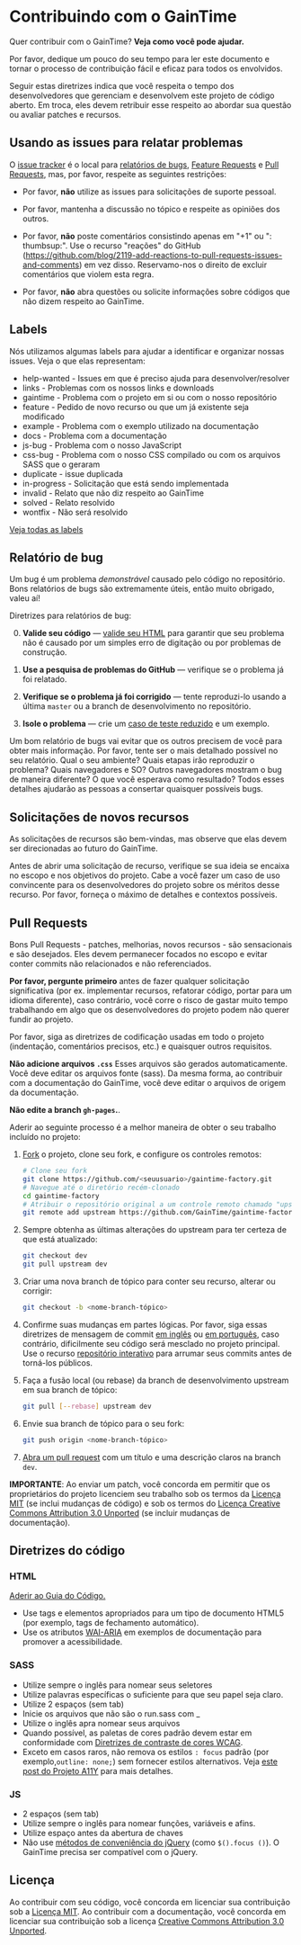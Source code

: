 # Contribuindo com o GainTime

Quer contribuir com o GainTime? **Veja como você pode ajudar.**

Por favor, dedique um pouco do seu tempo para ler este documento e tornar o processo de contribuição fácil e eficaz para todos os envolvidos.

Seguir estas diretrizes indica que você respeita o tempo dos desenvolvedores que gerenciam e desenvolvem este projeto de código aberto. Em troca, eles devem retribuir esse respeito ao abordar sua questão ou avaliar patches e recursos.

## Usando as issues para relatar problemas

O [issue tracker](https://github.com/GainTime/gaintime-factory/issues) é o local para [relatórios de bugs](#bug-reports), [Feature Requests](#feature-requests) e [Pull Requests](#pull-requests), mas, por favor, respeite as seguintes restrições:

* Por favor, **não** utilize as issues para solicitações de suporte pessoal.

* Por favor, mantenha a discussão no tópico e respeite as opiniões dos outros.

* Por favor, **não** poste comentários consistindo apenas em "+1" ou ": thumbsup:".
  Use o recurso "reações" do GitHub (https://github.com/blog/2119-add-reactions-to-pull-requests-issues-and-comments)
  em vez disso. Reservamo-nos o direito de excluir comentários que violem esta regra.

* Por favor, **não** abra questões ou solicite informações sobre códigos que não dizem respeito ao GainTime.

## Labels

Nós utilizamos algumas labels para ajudar a identificar e organizar nossas issues. Veja o que elas representam:

* help-wanted - Issues em que é preciso ajuda para desenvolver/resolver
* links  - Problemas com os nossos links e downloads
* gaintime - Problema com o projeto em si ou com o nosso repositório
* feature - Pedido de novo recurso ou que um já existente seja modificado
* example - Problema com o exemplo utilizado na documentação
* docs - Problema com a documentação
* js-bug - Problema com o nosso JavaScript
* css-bug - Problema com o nosso CSS compilado ou com os arquivos SASS que o geraram
* duplicate - issue duplicada
* in-progress - Solicitação que está sendo implementada
* invalid - Relato que não diz respeito ao GainTime
* solved - Relato resolvido
* wontfix - Não será resolvido

[Veja todas as labels](https://github.com/GainTime/gaintime-factory/labels)

## Relatório de bug

Um bug é um problema _demonstrável_ causado pelo código no repositório. Bons relatórios de bugs são extremamente úteis, então muito obrigado, valeu aí!

Diretrizes para relatórios de bug:

0. **Valide seu código** &mdash; [valide seu HTML](https://validator.w3.org/) para garantir que seu problema não é causado por um simples erro de digitação ou por problemas de construção.

1. **Use a pesquisa de problemas do GitHub** &mdash; verifique se o problema já foi relatado.

2. **Verifique se o problema já foi corrigido** &mdash; tente reproduzi-lo usando a última `master` ou a branch de desenvolvimento no repositório.

3. **Isole o problema** &mdash; crie um [caso de teste reduzido](https://css-tricks.com/reduced-test-cases/) e um exemplo.

Um bom relatório de bugs vai evitar que os outros precisem de você para obter mais informação. Por favor, tente ser o mais detalhado possível no seu relatório. Qual o seu ambiente? Quais etapas irão reproduzir o problema? Quais navegadores e SO? Outros navegadores mostram o bug de maneira diferente? O que você esperava como resultado? Todos esses detalhes ajudarão as pessoas a consertar quaisquer possíveis bugs.


## Solicitações de novos recursos

As solicitações de recursos são bem-vindas, mas observe que elas devem ser direcionadas ao futuro do GainTime.

Antes de abrir uma solicitação de recurso, verifique se sua ideia se encaixa no escopo e nos objetivos do projeto. Cabe a você fazer um caso de uso convincente para os desenvolvedores do projeto sobre os méritos desse recurso. Por favor, forneça o máximo de detalhes e contextos possíveis.

## Pull Requests

Bons Pull Requests - patches, melhorias, novos recursos - são sensacionais e são desejados. Eles devem permanecer focados no escopo e evitar conter commits não relacionados e não referenciados.

**Por favor, pergunte primeiro** antes de fazer qualquer solicitação significativa (por ex. implementar recursos, refatorar código, portar para um idioma diferente), caso contrário, você corre o risco de gastar muito tempo trabalhando em algo que os desenvolvedores do projeto podem não querer fundir ao projeto.

Por favor, siga as diretrizes de codificação usadas em todo o projeto (indentação, comentários precisos, etc.) e quaisquer outros requisitos.

**Não adicione arquivos `.css`** Esses arquivos são gerados automaticamente. Você deve editar os arquivos fonte (sass). Da mesma forma, ao contribuir com a documentação do GainTime, você deve editar o arquivos de origem da documentação.

**Não edite a branch `gh-pages`.**.

Aderir ao seguinte processo é a melhor maneira de obter o seu trabalho incluído no projeto:

1. [Fork](https://help.github.com/fork-a-repo/) o projeto, clone seu fork, e configure os controles remotos:

   ```bash
   # Clone seu fork
   git clone https://github.com/<seuusuario>/gaintime-factory.git
   # Navegue até o diretório recém-clonado
   cd gaintime-factory
   # Atribuir o repositório original a um controle remoto chamado "upstream"
   git remote add upstream https://github.com/GainTime/gaintime-factory.git
   ```

2. Sempre obtenha as últimas alterações do upstream para ter certeza de que está atualizado:

   ```bash
   git checkout dev
   git pull upstream dev
   ```

3. Criar uma nova branch de tópico para conter seu recurso, alterar ou corrigir:

   ```bash
   git checkout -b <nome-branch-tópico>
   ```

4. Confirme suas mudanças em partes lógicas. Por favor, siga essas diretrizes de mensagem de commit [em inglês](http://tbaggery.com/2008/04/19/a-note-about-git-commit-messages.html) ou [em português](https://medium.com/@rafael.oliveira/como-escrever-boas-mensagens-de-commit-9f8fe852155a), caso contrário, dificilmente seu código será mesclado no projeto principal. Use o recurso [repositório interativo](https://help.github.com/articles/interactive-rebase) para arrumar seus commits antes de torná-los públicos.

5. Faça a fusão local (ou rebase) da branch de desenvolvimento upstream em sua branch de tópico:

   ```bash
   git pull [--rebase] upstream dev
   ```

6. Envie sua branch de tópico para o seu fork:

   ```bash
   git push origin <nome-branch-tópico>
   ```

7. [Abra um pull request](https://help.github.com/articles/using-pull-requests/) com um título e uma descrição claros na branch `dev`.

**IMPORTANTE**: Ao enviar um patch, você concorda em permitir que os proprietários do projeto licenciem seu trabalho sob os termos da [Licença MIT](https://opensource.org/licenses/mit-license.php) (se inclui mudanças de código) e sob os termos do [Licença Creative Commons Attribution 3.0 Unported](https://creativecommons.org/licenses/by/3.0/) (se incluir mudanças de documentação).


## Diretrizes do código

### HTML

[Aderir ao Guia do Código.](Http://codeguide.co/#html)

- Use tags e elementos apropriados para um tipo de documento HTML5 (por exemplo, tags de fechamento automático).
- Use os atributos [WAI-ARIA](https://developer.mozilla.org/en-US/docs/Web/Accessibility/ARIA) em exemplos de documentação para promover a acessibilidade.

### SASS

- Utilize sempre o inglês para nomear seus seletores
- Utilize palavras específicas o suficiente para que seu papel seja claro.
- Utilize 2 espaços (sem tab)
- Inicie os arquivos que não são o run.sass com _
- Utilize o inglês apra nomear seus arquivos
- Quando possível, as paletas de cores padrão devem estar em conformidade com [Diretrizes de contraste de cores WCAG](http://www.w3.org/TR/WCAG20/#visual-audio-contrast).
- Exceto em casos raros, não remova os estilos `: focus` padrão (por exemplo,` outline: none; `) sem fornecer estilos alternativos. Veja [este post do Projeto A11Y](http://a11yproject.com/posts/never-remove-css-outlines) para mais detalhes.

### JS

- 2 espaços (sem tab)
- Utilize sempre o inglês para nomear funções, variáveis e afins.
- Utilize espaço antes da abertura de chaves
- Não use [métodos de conveniência do jQuery](https://github.com/jquery/jquery/blob/master/src/event/alias.js) (como `$().focus ()`). O GainTime precisa ser compatível com o jQuery.

## Licença

Ao contribuir com seu código, você concorda em licenciar sua contribuição sob a [Licença MIT](https://opensource.org/licenses/mit-license.php).
Ao contribuir com a documentação, você concorda em licenciar sua contribuição sob a licença [Creative Commons Attribution 3.0 Unported](https://creativecommons.org/licenses/by/3.0/).


